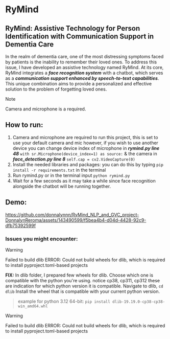 # RyMind 
## RyMind: Assistive Technology for Person Identification with Communication Support in Dementia Care
In the realm of dementia care, one of the most distressing symptoms faced by patients is the inability to remember their loved ones. To address this issue, I have developed an assistive technology named RyMind. At its core, RyMind integrates a ***face recognition system*** with a chatbot, which serves as a ***communication support enhanced by speech-to-text capabilities***. This unique combination aims to provide a personalized and effective solution to the problem of forgetting loved ones.

> [!NOTE]
> Camera and microphone is a required.

## How to run:
1. Camera and microphone are required to run this project, this is set to use your default camera and mic however, if you wish to use another device you can change device index of microphone in ***rymind.py line 48*** ``with sr.Microphone(device_index=1) as source:`` & the camera in ***face_detection.py line 8*** ``self.cap = cv2.VideoCapture(0)``
2. Install the needed libraries and packages: you can do this by typing ``pip install -r requirements.txt`` in the terminal
3. Run rymind.py or in the terminal input ``python rymind.py``
4. Wait for a few seconds as it may take a while since face recognition alongside the chatbot will be running together.

## Demo:
https://github.com/donnalynnn/RyMind_NLP_and_GVC_project-DonnalynReroma/assets/143490599/f5bea4b4-d04d-4428-92c9-dfb75392599f


### Issues you might encounter:
> [!WARNING]
> Failed to build dlib
> ERROR: Could not build wheels for dlib, which is required to install pyproject.toml-based projects

**FIX:**
In dlib folder, I prepared few wheels for dlib. Choose which one is compatible with the python you're using. notice cp38, cp311, cp312 these are indication for which python version it is compatible. Navigate to dlib, ``cd dlib`` 
Install the wheel that is compatible with your current python version.

>example for python 3.12 64-bit:
>``pip install dlib-19.19.0-cp38-cp38-win_amd64.whl``

> [!WARNING]
> Failed to build dlib
> ERROR: Could not build wheels for dlib, which is required to install pyproject.toml-based projects
